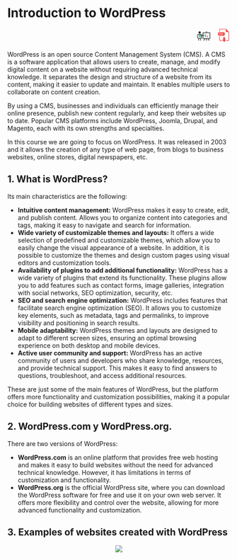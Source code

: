 # Introduction to WordPress

<div style="text-align: right">
<a target="_blank" href="slides/01.html"><img src="../../img/diapositivas.png" width="32" /></a>&nbsp;&nbsp;
<a target="_blank" href="01.pdf"><img src="../../img/pdf.png" width="32" /></a>
</div>

WordPress is an open source Content Management System (CMS). A CMS is a software application that allows users to create, manage, and modify digital content on a website without requiring advanced technical knowledge. It separates the design and structure of a website from its content, making it easier to update and maintain. It enables multiple users to collaborate on content creation.

By using a CMS, businesses and individuals can efficiently manage their online presence, publish new content regularly, and keep their websites up to date. Popular CMS platforms include WordPress, Joomla, Drupal, and Magento, each with its own strengths and specialties.

In this course we are going to focus on WordPress. It was released in 2003 and it allows the creation of any type of web page, from blogs to business websites, online stores, digital newspapers, etc.

## 1. What is WordPress?

Its main characteristics are the following:
* **Intuitive content management:** WordPress makes it easy to create, edit, and publish content. Allows you to organize content into categories and tags, making it easy to navigate and search for information.
* **Wide variety of customizable themes and layouts:** It offers a wide selection of predefined and customizable themes, which allow you to easily change the visual appearance of a website. In addition, it is possible to customize the themes and design custom pages using visual editors and customization tools.
* **Availability of plugins to add additional functionality:** WordPress has a wide variety of plugins that extend its functionality. These plugins allow you to add features such as contact forms, image galleries, integration with social networks, SEO optimization, security, etc.
* **SEO and search engine optimization:** WordPress includes features that facilitate search engine optimization (SEO). It allows you to customize key elements, such as metadata, tags and permalinks, to improve visibility and positioning in search results.
* **Mobile adaptability:** WordPress themes and layouts are designed to adapt to different screen sizes, ensuring an optimal browsing experience on both desktop and mobile devices.
* **Active user community and support:** WordPress has an active community of users and developers who share knowledge, resources, and provide technical support. This makes it easy to find answers to questions, troubleshoot, and access additional resources.

These are just some of the main features of WordPress, but the platform offers more functionality and customization possibilities, making it a popular choice for building websites of different types and sizes.


## 2. WordPress.com y WordPress.org.

There are two versions of WordPress: 
* **WordPress.com** is an online platform that provides free web hosting and makes it easy to build websites without the need for advanced technical knowledge. However, it has limitations in terms of customization and functionality.
* **WordPress.org** is the official WordPress site, where you can download the WordPress software for free and use it on your own web server. It offers more flexibility and control over the website, allowing for more advanced functionality and customization.

## 3. Examples of websites created with WordPress

<div align="center">
    <img src="../../img/" width="70%">
</div>

